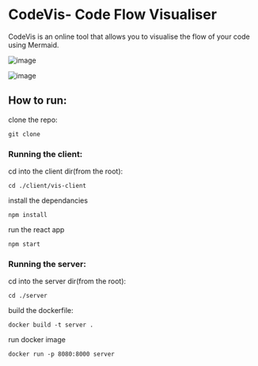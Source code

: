 # CodeVis- Code Flow Visualiser
CodeVis is an online tool that allows you to visualise the flow of your code using Mermaid.

![image](https://github.com/user-attachments/assets/188b32f5-bcd9-4da8-81c9-adcae530cdc8)

![image](https://github.com/user-attachments/assets/1841b788-502f-4241-ae94-6e8b9eda0205)

## How to run:
clone the repo:
```
git clone 
```
### Running the client:
cd into the client dir(from the root):
```
cd ./client/vis-client
```
install the dependancies
```
npm install
```
run the react app
```
npm start
```
### Running the server:
cd into the server dir(from the root):
```
cd ./server
```
build the dockerfile:
```
docker build -t server .
```
run docker image
```
docker run -p 8080:8000 server
```
